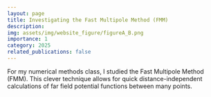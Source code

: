 ```yaml
---
layout: page
title: Investigating the Fast Multipole Method (FMM)
description:
img: assets/img/website_figure/figureA_B.png
importance: 1
category: 2025
related_publications: false
---
```


For my numerical methods class, I studied the Fast Multipole Method (FMM). This clever technique allows for quick distance-independent calculations of far field potential functions between many points. 
